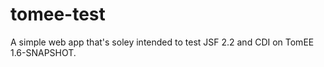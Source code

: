 tomee-test
==========

A simple web app that's soley intended to test JSF 2.2 and CDI on TomEE 1.6-SNAPSHOT.
